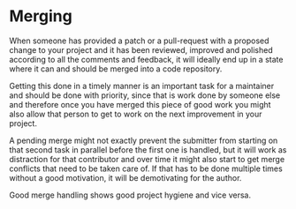 # Merging

When someone has provided a patch or a pull-request with a proposed change to
your project and it has been reviewed, improved and polished according to all
the comments and feedback, it will ideally end up in a state where it can and
should be merged into a code repository.

Getting this done in a timely manner is an important task for a maintainer and
should be done with priority, since that is work done by someone else and
therefore once you have merged this piece of good work you might also allow
that person to get to work on the next improvement in your project.

A pending merge might not exactly prevent the submitter from starting on that
second task in parallel before the first one is handled, but it will work as
distraction for that contributor and over time it might also start to get
merge conflicts that need to be taken care of. If that has to be done multiple
times without a good motivation, it will be demotivating for the author.

Good merge handling shows good project hygiene and vice versa.
